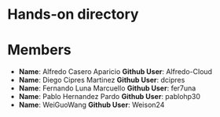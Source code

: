 Hands-on directory
==================

# Members

* **Name**: Alfredo Casero Aparicio **Github User**: Alfredo-Cloud
* **Name**: Diego Cipres Martinez **Github User**: dcipres
* **Name**: Fernando Luna Marcuello **Github User**: fer7una
* **Name**: Pablo Hernandez Pardo **Github User**: pablohp30
* **Name**: WeiGuoWang **Github User**: Weison24

